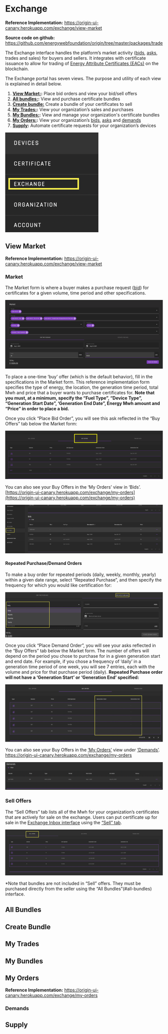 # Exchange
**Reference Implementation:** https://origin-ui-canary.herokuapp.com/exchange/view-market  

**Source code on github:** https://github.com/energywebfoundation/origin/tree/master/packages/trade 

The Exchange interface handles the platform’s market activity ([bids](./user-guide-glossary.md#bid), [asks](./user-guide-glossary.md#ask), trades and sales) for buyers and sellers. It integrates with certificate issuance to allow for trading of [Energy Attribute Certificates (EACs)](./user-guide-glossary.md#energy-attribute-certificate) on the blockchain. 

The Exchange portal has seven views. The purpose and utility of each view is explained in detail below.

1. **[View Market:](#view-market):** Place bid orders and view your bid/sell offers
2. **[All bundles:](#all-bundles):** View and purchase certificate bundles
3. **[Create bundle:](#create-bundle)** Create a bundle of your certificates to sell
4. **[My Trades:](#my-trades):** View your organization’s sales and purchases
5. **[My Bundles:](#my-bundles):** View and manage your organization's certificate bundles
6. **[My Orders:](#my-orders):** View your organization’s [bids](./user-guide-glossary.md#bid), [asks](./user-guide-glossary.md#ask) and [demands](./user-guide-glossary.md#demand)
7. **[Supply](#supply):** Automate certificate requests for your organization’s devices

![exchange](images/panels/panel-exchange.png)

## View Market
**Reference Implementation:** https://origin-ui-canary.herokuapp.com/exchange/view-market 

### Market
The Market form is where a buyer makes a purchase request ([bid](./user-guide-glossary.md#bid)) for certificates for a given volume, time period and other specifications. 

![Exchange-marketinterface](images/exchange/exchange-marketinterface.png)

To place a one-time ‘buy’ offer (which is the default behavior), fill in the specifications in the Market form. This reference implementation form specifies the type of energy, the location, the generation time period, total Mwh and price that a buyer wants to purchase certificates for. **Note that you must, at a minimum, specify the “Fuel Type”, “Device Type”, “Generation Start Date”, ‘Generation End Date”, Energy Mwh amount and “Price” in order to place a bid.**

Once you click “Place Bid Order”, you will see this ask reflected in the “Buy Offers” tab below the Market form:

![exchangeMarketBuyOffers](images/exchange/exchange-market-buyoffers.png)

You can also see your Buy Offers in the ‘My Orders’ view in ‘Bids’. 
[https://origin-ui-canary.herokuapp.com/exchange/my-orders](https://origin-ui-canary.herokuapp.com/exchange/my-orders)

![exchange-myorders-bids](images/exchange/exchange-myorders-bids.png)

#### Repeated Purchase/Demand Orders
To make a buy order for repeated periods (daily, weekly, monthly, yearly) within a given date range, select “Repeated Purchase”, and then specify the frequency for which you would like certification for:  

![exchange-market-repeatedpurchase](images/exchange/exchange-market-repeatedpurchase.png)

Once you click “Place Demand Order”, you will see your asks reflected in the “Buy Offers” tab below the Market form. The number of offers will depend on the period you chose to purchase for in a given generation start and end date. For example, if you chose a frequency of ‘daily’ in a generation time period of one week, you will see 7 entries, each with the volume and price for that purchase period (daily). **Repeated Purchase order will not have a ‘Generation Start’ or ‘Generation End’ specified:**

![exchange-market-buyoffers-repeated...nodate](images/exchange/exchange-market-buyoffers-repeatedpurchase-nodate.png)

You can also see your Buy Offers in the [‘My Orders’](#my-orders) view under [‘Demands’](#demands). 
https://origin-ui-canary.herokuapp.com/exchange/my-orders

![exchange-myorders-demands](images/exchange/exchange-myorders-demands.png)

### Sell Offers
The “Sell Offers” tab lists all of the Mwh for your organization’s certificates that are actively for sale on the exchange. Users can put certificate  up for sale in the [Exchange Inbox interface](./user-guide-certificate.md#exchange-inbox) using the [“Sell” tab](./user-guide-certificate.md#sell). 

![Exchange-viewmarket-selloffers](images/exchange/exchange-viewmarket-selloffers.png)

*Note that bundles are not included in “Sell” offers. They must be purchased directly from the seller using the “All Bundles”(#all-bundles) interface. 

## All Bundles

## Create Bundle

## My Trades

## My Bundles

## My Orders
**Reference Implementation:** https://origin-ui-canary.herokuapp.com/exchange/my-orders 

### Demands

## Supply

